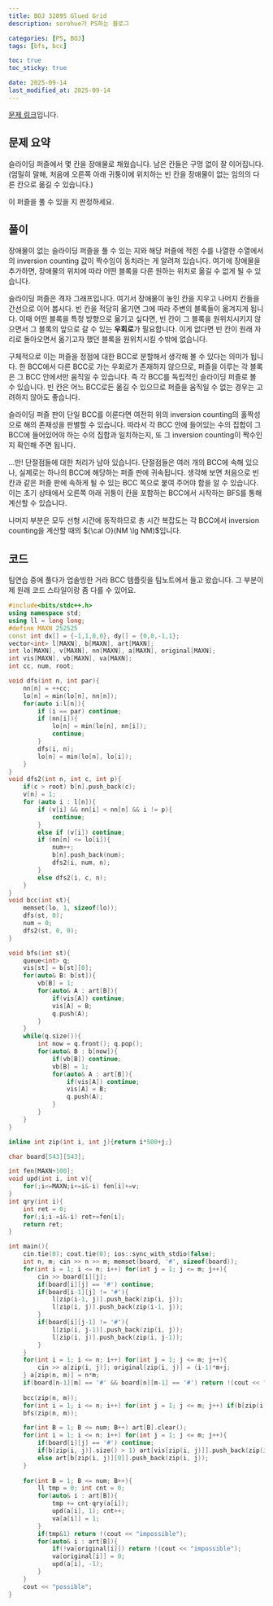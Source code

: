 ```yaml
---
title: BOJ 32895 Glued Grid
description: sorohue가 PS하는 블로그

categories: [PS, BOJ]
tags: [bfs, bcc]

toc: true
toc_sticky: true

date: 2025-09-14
last_modified_at: 2025-09-14
---
```


[문제 링크](https://boj.kr/32895)입니다.

## 문제 요약

슬라이딩 퍼즐에서 몇 칸을 장애물로 채웠습니다. 남은 칸들은 구멍 없이 잘 이어집니다. (엄밀히 말해, 처음에 오른쪽 아래 귀퉁이에 위치하는 빈 칸을 장애물이 없는 임의의 다른 칸으로 옮길 수 있습니다.)

이 퍼즐을 풀 수 있을 지 판정하세요.

## 풀이

장애물이 없는 슬라이딩 퍼즐을 풀 수 있는 지와 해당 퍼즐에 적힌 수를 나열한 수열에서의  inversion counting 값이 짝수임이 동치라는 게 알려져 있습니다. 여기에 장애물을 추가하면, 장애물의 위치에 따라 어떤 블록을 다른 원하는 위치로 옮길 수 없게 될 수 있습니다.

슬라이딩 퍼즐은 격자 그래프입니다. 여기서 장애물이 놓인 칸을 지우고 나머지 칸들을 간선으로 이어 봅시다. 빈 칸을 적당히 옮기면 그에 따라 주변의 블록들이 옮겨지게 됩니다. 이때 어떤 블록을 특정 방향으로 옮기고 싶다면, 빈 칸이 그 블록을 원위치시키지 않으면서 그 블록의 앞으로 갈 수 있는 **우회로**가 필요합니다. 이게 없다면 빈 칸이 원래 자리로 돌아오면서 옮기고자 했던 블록을 원위치시킬 수밖에 없습니다.

구체적으로 이는 퍼즐을 정점에 대한 BCC로 분할해서 생각해 볼 수 있다는 의미가 됩니다. 한 BCC에서 다른 BCC로 가는 우회로가 존재하지 않으므로, 퍼즐을 이루는 각 블록은 그 BCC 안에서만 움직일 수 있습니다. 즉 각 BCC를 독립적인 슬라이딩 퍼즐로 볼 수 있습니다. 빈 칸은 어느 BCC로든 옮길 수 있으므로 퍼즐을 움직일 수 없는 경우는 고려하지 않아도 좋습니다.

슬라이딩 퍼즐 판이 단일 BCC를 이룬다면 여전히 위의 inversion counting의 홀짝성으로 해의 존재성을 판별할 수 있습니다. 따라서 각 BCC 안에 들어있는 수의 집합이 그 BCC에 들어있어야 하는 수의 집합과 일치하는지, 또 그 inversion counting이 짝수인 지 확인해 주면 됩니다.

…만! 단절점들에 대한 처리가 남아 있습니다. 단절점들은 여러 개의 BCC에 속해 있으나, 실제로는 하나의 BCC에 해당하는 퍼즐 판에 귀속됩니다. 생각해 보면 처음으로 빈 칸과 같은 퍼즐 판에 속하게 될 수 있는 BCC 쪽으로 붙여 주어야 함을 알 수 있습니다. 이는 초기 상태에서 오른쪽 아래 귀퉁이 칸을 포함하는 BCC에서 시작하는 BFS를 통해 계산할 수 있습니다.

나머지 부분은 모두 선형 시간에 동작하므로 총 시간 복잡도는 각 BCC에서 inversion counting을 계산할 때의 ${\cal O}(NM \lg NM)$입니다.

## 코드

팀연습 중에 풀다가 업솔빙한 거라 BCC 템플릿을 팀노트에서 들고 왔습니다. 그 부분이 제 원래 코드 스타일이랑 좀 다를 수 있어요. 

```cpp
#include<bits/stdc++.h>
using namespace std;
using ll = long long;
#define MAXN 252525
const int dx[] = {-1,1,0,0}, dy[] = {0,0,-1,1};
vector<int> l[MAXN], b[MAXN], art[MAXN];
int lo[MAXN], v[MAXN], nn[MAXN], a[MAXN], original[MAXN];
int vis[MAXN], vb[MAXN], va[MAXN];
int cc, num, root;

void dfs(int n, int par){
	nn[n] = ++cc;
	lo[n] = min(lo[n], nn[n]);
	for(auto i:l[n]){
		if (i == par) continue;
		if (nn[i]){
			lo[n] = min(lo[n], nn[i]);
			continue;
		}
		dfs(i, n);
		lo[n] = min(lo[n], lo[i]);
	}
}
void dfs2(int n, int c, int p){
	if(c > root) b[n].push_back(c);
	v[n] = 1;
	for (auto i : l[n]){
		if (v[i] && nn[i] < nn[n] && i != p){
			continue;
		}
		else if (v[i]) continue;
		if (nn[n] <= lo[i]){
			num++;
			b[n].push_back(num);
			dfs2(i, num, n);
		}
		else dfs2(i, c, n);
	}
}
void bcc(int st){
	memset(lo, 1, sizeof(lo));
	dfs(st, 0);
	num = 0;
	dfs2(st, 0, 0);
}

void bfs(int st){
	queue<int> q;
	vis[st] = b[st][0];
	for(auto& B: b[st]){
		vb[B] = 1;
		for(auto& A : art[B]){
			if(vis[A]) continue;
			vis[A] = B;
			q.push(A);
		}
	}
	while(q.size()){
		int now = q.front(); q.pop();
		for(auto& B : b[now]){
			if(vb[B]) continue;
			vb[B] = 1;
			for(auto& A : art[B]){
				if(vis[A]) continue;
				vis[A] = B;
				q.push(A);
			}
		}
	}
}

inline int zip(int i, int j){return i*500+j;}

char board[543][543];

int fen[MAXN+100];
void upd(int i, int v){
	for(;i<=MAXN;i+=i&-i) fen[i]+=v;
}
int qry(int i){
	int ret = 0;
	for(;i;i-=i&-i) ret+=fen[i];
	return ret;
}

int main(){
	cin.tie(0); cout.tie(0); ios::sync_with_stdio(false);
	int n, m; cin >> n >> m; memset(board, '#', sizeof(board));
	for(int i = 1; i <= n; i++) for(int j = 1; j <= m; j++){
		cin >> board[i][j];
		if(board[i][j] == '#') continue;
		if(board[i-1][j] != '#'){
			l[zip(i-1, j)].push_back(zip(i, j));
			l[zip(i, j)].push_back(zip(i-1, j));
		}
		if(board[i][j-1] != '#'){
			l[zip(i, j-1)].push_back(zip(i, j));
			l[zip(i, j)].push_back(zip(i, j-1));
		}
	}
	for(int i = 1; i <= n; i++) for(int j = 1; j <= m; j++){
		cin >> a[zip(i, j)]; original[zip(i, j)] = (i-1)*m+j;
	} a[zip(n, m)] = n*m;
	if(board[n-1][m] == '#' && board[n][m-1] == '#') return !(cout << "possible");
	
	bcc(zip(n, m));
	for(int i = 1; i <= n; i++) for(int j = 1; j <= m; j++) if(b[zip(i, j)].size() > 1) for(auto& B : b[zip(i, j)]) art[B].push_back(zip(i, j));
	bfs(zip(n, m));

	for(int B = 1; B <= num; B++) art[B].clear();
	for(int i = 1; i <= n; i++) for(int j = 1; j <= m; j++){
		if(board[i][j] == '#') continue;
		if(b[zip(i, j)].size() > 1) art[vis[zip(i, j)]].push_back(zip(i, j));
		else art[b[zip(i, j)][0]].push_back(zip(i, j));
	}
	
	for(int B = 1; B <= num; B++){
		ll tmp = 0; int cnt = 0;
		for(auto& i : art[B]){
			tmp += cnt-qry(a[i]);
			upd(a[i], 1); cnt++;
			va[a[i]] = 1;
		}
		if(tmp&1) return !(cout << "impossible");
		for(auto& i : art[B]){
			if(!va[original[i]]) return !(cout << "impossible");
			va[original[i]] = 0;
			upd(a[i], -1);
		}
	}
	cout << "possible";
}
```